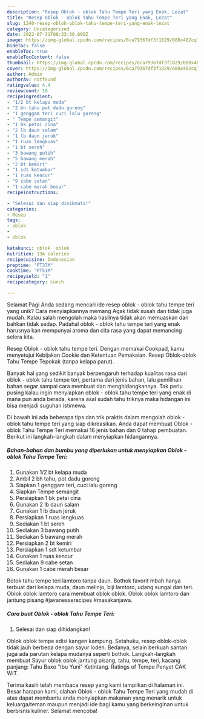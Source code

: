 ```yaml
---
description: "Resep Oblok - oblok Tahu Tempe Teri yang Enak, Lezat"
title: "Resep Oblok - oblok Tahu Tempe Teri yang Enak, Lezat"
slug: 1240-resep-oblok-oblok-tahu-tempe-teri-yang-enak-lezat
category: Uncategorized
date: 2022-07-31T00:33:30.608Z
image: https://img-global.cpcdn.com/recipes/6ca79367df3f1829/680x482cq70/oblok-oblok-tahu-tempe-teri-foto-resep-utama.jpg
hideToc: false
enableToc: true
enableTocContent: false
thumbnail: https://img-global.cpcdn.com/recipes/6ca79367df3f1829/680x482cq70/oblok-oblok-tahu-tempe-teri-foto-resep-utama.jpg
cover: https://img-global.cpcdn.com/recipes/6ca79367df3f1829/680x482cq70/oblok-oblok-tahu-tempe-teri-foto-resep-utama.jpg
author: Admin
authorAv: notfound
ratingvalue: 4.4
reviewcount: 19
recipeingredient:
- "1/2 bt kelapa muda"
- "2 bh tahu pot dadu goreng"
- "1 genggam teri cuci lalu goreng"
- " Tempe semangit"
- "1 bk petai cina"
- "2 lb daun salam"
- "1 lb daun jeruk"
- "1 ruas lengkuas"
- "1 bt sereh"
- "3 bawang putih"
- "5 bawang merah"
- "2 bt kemiri"
- "1 sdt ketumbar"
- "1 ruas kencur"
- "9 cabe setan"
- "1 cabe merah besar"
recipeinstructions:

- "Selesai dan siap dinikmati!"
categories:
- Resep
tags:
- oblok
- 
- oblok

katakunci: oblok  oblok 
nutrition: 134 calories
recipecuisine: Indonesian
preptime: "PT37M"
cooktime: "PT51M"
recipeyield: "1"
recipecategory: Lunch

---
```



Selamat Pagi Anda sedang mencari ide resep oblok - oblok tahu tempe teri yang unik? Cara menyiapkannya memang Agak tidak susah dan tidak juga mudah. Kalau salah mengolah maka hasilnya tidak akan memuaskan dan bahkan tidak sedap. Padahal oblok - oblok tahu tempe teri yang enak harusnya kan mempunyai aroma dan cita rasa yang dapat memancing selera kita.


Resep Oblok - oblok tahu tempe teri. Dengan memakai Cookpad, kamu menyetujui Kebijakan Cookie dan Ketentuan Pemakaian. Resep Oblok-oblok Tahu Tempe Tepokak (tanpa kelapa parut).

Banyak hal yang sedikit banyak berpengaruh terhadap kualitas rasa dari oblok - oblok tahu tempe teri, pertama dari jenis bahan, lalu pemilihan bahan segar sampai cara membuat dan menghidangkannya. Tak perlu pusing kalau ingin menyiapkan oblok - oblok tahu tempe teri yang enak di mana pun anda berada, karena asal sudah tahu triknya maka hidangan ini bisa menjadi suguhan istimewa.


Di bawah ini ada beberapa tips dan trik praktis dalam mengolah oblok - oblok tahu tempe teri yang siap dikreasikan. Anda dapat membuat Oblok - oblok Tahu Tempe Teri memakai 16 jenis bahan dan 0 tahap pembuatan. Berikut ini langkah-langkah dalam menyiapkan hidangannya.

<!--inarticleads1-->

##### Bahan-bahan dan bumbu yang diperlukan untuk menyiapkan Oblok - oblok Tahu Tempe Teri:

1. Gunakan 1/2 bt kelapa muda
1. Ambil 2 bh tahu, pot dadu goreng
1. Siapkan 1 genggam teri, cuci lalu goreng
1. Siapkan  Tempe semangit
1. Persiapkan 1 bk petai cina
1. Gunakan 2 lb daun salam
1. Gunakan 1 lb daun jeruk
1. Persiapkan 1 ruas lengkuas
1. Sediakan 1 bt sereh
1. Sediakan 3 bawang putih
1. Sediakan 5 bawang merah
1. Persiapkan 2 bt kemiri
1. Persiapkan 1 sdt ketumbar
1. Gunakan 1 ruas kencur
1. Sediakan 9 cabe setan
1. Gunakan 1 cabe merah besar


Botok tahu tempe teri lamtoro tanpa daun. Bothok favorit mbah hanya terbuat dari kelapa muda, daun melinjo, biji lamtoro, udang sungai dan teri. Oblok oblok lamtoro cara membuat oblok oblok. Oblok oblok lamtoro dan jantung pisang #javanesserecipes #masakanjawa. 

<!--inarticleads2-->

##### Cara buat Oblok - oblok Tahu Tempe Teri:


1. Selesai dan siap dihidangkan!

Oblok oblok tempe edisi kangen kampung. Setahuku, resep oblok-oblok tidak jauh berbeda dengan sayur lodeh. Bedanya, selain berkuah santan juga ada parutan kelapa mudanya seperti bothok. Langkah-langkah membuat Sayur oblok oblok jantung pisang, tahu, tempe, teri, kacang panjang: Tahu Baxo &#34;Ibu Yuni&#34; Ketintang. Ratings of Tempe Penyet CAK WIT. 

Terima kasih telah membaca resep yang kami tampilkan di halaman ini. Besar harapan kami, olahan Oblok - oblok Tahu Tempe Teri yang mudah di atas dapat membantu anda menyiapkan makanan yang menarik untuk keluarga/teman maupun menjadi ide bagi kamu yang berkeinginan untuk berbisnis kuliner. Selamat mencoba!
